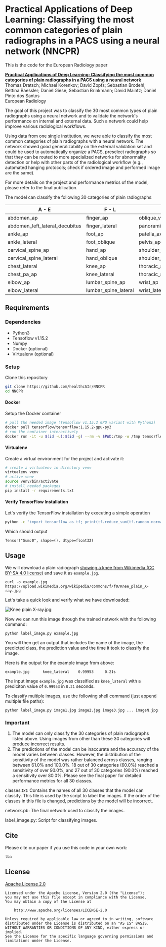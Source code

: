 # Practical Applications of Deep Learning: Classifying the most common categories of plain radiographs in a PACS using a neural network (NNCPR)

This is the code for the European Radiology paper

[**Practical Applications of Deep Learning: Classifying the most common categories of plain radiographs in a PACS using a neural network**](https://github.com/healthcAIr/NNCPR)  
Thomas Dratsch; Michael Korenkov; David Zopfs; Sebastian Brodehl; Bettina Baessler; Daniel Giese; Sebastian Brinkmann; David Maintz; Daniel Pinto dos Santos  
European Radiology

The goal of this project was to classify the 30 most common types of plain radiographs using a neural network and to validate the network's performance on internal and external data.
Such a network could help improve various radiological workflows.

Using data from one single institution, we were able to classify the most common categories of plain radiographs with a neural network.
The network showed good generalizability on the external validation set and could be used to automatically organize a PACS, preselect radiographs so that they can be routed to more specialized networks for abnormality detection or help with other parts of the radiological workflow (e.g., automated hanging protocols; check if ordered image and performed image are the same). 

For more details on the project and performance metrics of the model, please refer to the final publication.

The model can classify the following 30 categories of plain radiographs:

| A - E                          | F - L                | O - Z                      |
| ------------------------------ | -------------------- | -------------------------- |
| abdomen_ap                     | finger_ap            | oblique_view_of_Lauenstein |
| abdomen_left_lateral_decubitus | finger_lateral       | panoramic_radiograph       |
| ankle_ap                       | foot_ap              | patella_axial              |
| ankle_lateral                  | foot_oblique         | pelvis_ap                  |
| cervical_spine_ap              | hand_ap              | shoulder_ap                |
| cervical_spine_lateral         | hand_oblique         | shoulder_outlet            |
| chest_lateral                  | knee_ap              | thoracic_spine_ap          |
| chest_pa_ap                    | knee_lateral         | thoracic_spine_lateral     |
| elbow_ap                       | lumbar_spine_ap      | wrist_ap                   |
| elbow_lateral                  | lumbar_spine_lateral | wrist_lateral              |

## Requirements

### Dependencies

- Python3
- Tensoflow v1.15.2
- Numpy
- Docker (optional)
- Virtualenv (optional)

### Setup

Clone this repository 

```bash
git clone https://github.com/healthcAIr/NNCPR
cd NNCPR
```

#### Docker

Setup the Docker container

```bash
# pull the needed image (Tensoflow v1.15.2 GPU variant with Python3)
docker pull tensorflow/tensorflow:1.15.2-gpu-py3
# run the container interactively
docker run -it -u $(id -u):$(id -g) --rm -v $PWD:/tmp -w /tmp tensorflow/tensorflow:1.15.2-gpu-py3 bash
```

#### Virtualenv

Create a virtual environment for the project and activate it:

```bash
# create a virtualenv in directory venv
virtualenv venv
# active venv
source venv/bin/activate
# install needed packages
pip install -r requirements.txt
```

#### Verify TensorFlow Installation

Let's verify the TensorFlow installation by executing a simple operation

```bash
python -c "import tensorflow as tf; print(tf.reduce_sum(tf.random.normal([1000, 1000])))"
```

Which should output

```
Tensor("Sum:0", shape=(), dtype=float32)
```

## Usage

We will download a plain radiograph [showing a knee from Wikimedia (CC BY-SA 4.0 license)](https://commons.wikimedia.org/wiki/File:Knee_plain_X-ray.jpg) and save it as `example.jpg`.

```shell
curl -o example.jpg https://upload.wikimedia.org/wikipedia/commons/f/f0/Knee_plain_X-ray.jpg
```

Let's take a quick look and verify what we have downloaded:

![Knee plain X-ray.jpg](https://upload.wikimedia.org/wikipedia/commons/thumb/f/f0/Knee_plain_X-ray.jpg/256px-Knee_plain_X-ray.jpg)

Now we can run this image through the trained network with the following command:

```shell
python label_image.py example.jpg
```

You will then get an output that includes the name of the image, the predicted class, the prediction value and the time it took to classify the image. 

Here is the output for the example image from above:

```shell
example.jpg 	 knee_lateral 	 0.99953 	 0.21s
```

The input image `example.jpg` was classified as `knee_lateral` with a prediciton value of `0.99953` in `0.21` seconds.

To classify multiple images, use the following shell command (just append multiple file paths):

```shell
python label_image.py image1.jpg image2.jpg image3.jpg ... imageN.jpg
```

### Important

1) The model can only classify the 30 categories of plain radiographs listed above.
   Using images from other than these 30 categories will produce incorrect results.
2) The predictions of the model can be inaccurate and the accuracy of the model varies between classes.
   However, the distribution of the sensitivity of the model was rather balanced across classes, ranging between 61.0% and 100.0%.
   18 out of 30 categories (60.0%) reached a sensitivity of over 90.0%, and 27 out of 30 categories (90.0%) reached a sensitivity over 80.0%.
   Please see the final paper for detailed performance metrics for all 30 classes.


classes.txt:
Contains the names of all 30 classes that the model can classify. This file is used by the script to label the images. If the order of the classes in this file is changed, predictions by the model will be incorrect.

network.pb:
The final network used to classify the images.

label_image.py:
Script for classifying images.

## Cite

Please cite our paper if you use this code in your own work:

```
tba
```

## License

[Apache License 2.0](LICENSE)

```
Licensed under the Apache License, Version 2.0 (the "License");
you may not use this file except in compliance with the License.
You may obtain a copy of the License at

    http://www.apache.org/licenses/LICENSE-2.0

Unless required by applicable law or agreed to in writing, software
distributed under the License is distributed on an "AS IS" BASIS,
WITHOUT WARRANTIES OR CONDITIONS OF ANY KIND, either express or implied.
See the License for the specific language governing permissions and
limitations under the License.
```

